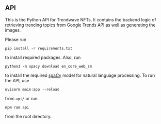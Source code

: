 ## API

This is the Python API for Trendwave NFTs. It contains the backend logic of retrieving trending topics from Google Trends API as well as generating the images.

Please run 
```
pip install -r requirements.txt
```
to install required packages. Also, run 
```
python3 -m spacy download en_core_web_sm 
```
to install the required [spaCy](https://spacy.io/models) model for natural language processing. To run the API, use
```
uvicorn main:app --reload
```
from `api/` or run 
```
npm run api
```
from the root directory.